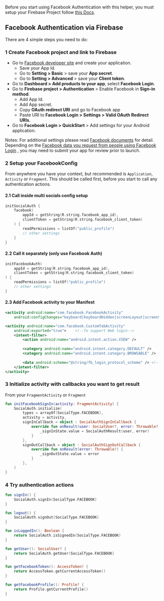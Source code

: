 Before you start using Facebook Authentication with this helper, you must setup your Firebase
Project follow [this Docs](https://firebase.google.com/docs/android/setup).

## Facebook Authentication via Firebase

There are 4 simple steps you need to do:

### 1 Create Facebook project and link to Firebase

- Go to [Facebook developer site](https://developers.facebook.com/) and create your application.
    - Save your App Id.
    - Go to **Setting > Basic** > save your **App secret**.
    - Go to **Setting > Advanced** > save your **Client token**.
- Go to **Dashboard > Add products to your app**, select **Facebook Login**.
- Go to **Firebase project > Authentication** > Enable Facebook in **Sign-in method**.
    - Add App Id.
    - Add App secret.
    - Copy **OAuth redirect URI** and go to Facebook app
    - Paste URI to **Facebook Login > Settings > Valid OAuth Redirect URIs**.
- Go to **Facebook Login > QuickStart** > Add settings for your Android application.

Notes: For additional settings please
read [Facebook documents](https://developers.facebook.com/docs/) for detail. Depending on the
[Facebook data you request from people using Facebook Login](https://developers.facebook.com/docs/permissions/reference#login_permissions)
, you may need to submit your app for review prior to launch.

### 2 Setup your FacebookConfig

From anywhere you have your context, but recommended is `Application`, `Activity` or `Fragment`.
This should be called first, before you start to call any authentication actions.

#### 2.1 Call inside multi socials config setup

```kt
initSocialAuth {
    facebook(
        appId = getString(R.string.facebook_app_id),
        clientToken = getString(R.string.facebook_client_token)
    ) {
        readPermissions = listOf("public_profile")
        // other settings
    }
}
```

#### 2.2 Call it separately (only use Facebook Auth)

```kt
initFacebookAuth(
    appId = getString(R.string.facebook_app_id),
    clientToken = getString(R.string.facebook_client_token)
) {
    readPermissions = listOf("public_profile")
    // other settings
}
```

#### 2.3 Add Facebook activity to your Manifest

```xml
<activity android:name="com.facebook.FacebookActivity"
    android:configChanges="keyboard|keyboardHidden|screenLayout|screenSize|orientation" />

<activity android:name="com.facebook.CustomTabActivity"
    android:exported="true">    <!--To support Web login-->
    <intent-filter>
        <action android:name="android.intent.action.VIEW" />
    
        <category android:name="android.intent.category.DEFAULT" />
        <category android:name="android.intent.category.BROWSABLE" />
    
        <data android:scheme="@string/fb_login_protocol_scheme" /> <!--fbAPP-ID-->
    </intent-filter>
</activity>
```

### 3 Initialize activity with callbacks you want to get result

From your `FragmentActivity` or `Fragment`

```kt
fun initFacebookSignIn(activity: FragmentActivity) {
    SocialAuth.initialize(
        types = arrayOf(SocialType.FACEBOOK),
        activity = activity,
        signInCallback = object : SocialAuthSignInCallback {
            override fun onResult(user: SocialUser?, error: Throwable?) {
                _signInState.value = SocialAuthResult(user, error)
            }
        },
        signOutCallback = object : SocialAuthSignOutCallback {
            override fun onResult(error: Throwable?) {
                _signOutState.value = error
            }
        },
    )
}
```

### 4 Try authentication actions

```kt
fun signIn() {
    SocialAuth.signIn(SocialType.FACEBOOK)
}

fun logout() {
    SocialAuth.signOut(SocialType.FACEBOOK)
}

fun isLoggedIn(): Boolean {
    return SocialAuth.isSignedIn(SocialType.FACEBOOK)
}

fun getUser(): SocialUser? {
    return SocialAuth.getUser(SocialType.FACEBOOK)
}

fun getFacebookToken(): AccessToken? {
    return AccessToken.getCurrentAccessToken()
}

fun getFacebookProfile(): Profile? {
    return Profile.getCurrentProfile()
}
```
